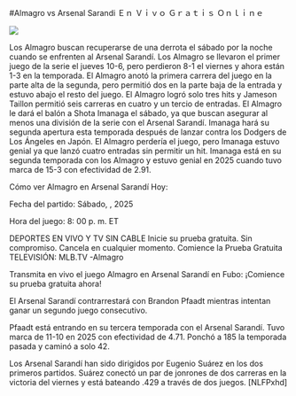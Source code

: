 #Almagro vs Arsenal Sarandi Ｅｎ Ｖｉｖｏ Ｇｒａｔｉｓ Ｏｎｌｉｎｅ  
  
  
[![](https://i.imgur.com/qSNzIqt.png)](https://movie.rssnews.media/UoLBjhj.php)  
  
Los Almagro buscan recuperarse de una derrota el sábado por la noche cuando se enfrenten al Arsenal Sarandí. Los Almagro se llevaron el primer juego de la serie el jueves 10-6, pero perdieron 8-1 el viernes y ahora están 1-3 en la temporada. El Almagro anotó la primera carrera del juego en la parte alta de la segunda, pero permitió dos en la parte baja de la entrada y estuvo abajo el resto del juego. El Almagro logró solo tres hits y Jameson Taillon permitió seis carreras en cuatro y un tercio de entradas. El Almagro le dará el balón a Shota Imanaga el sábado, ya que buscan asegurar al menos una división de la serie con el Arsenal Sarandí. Imanaga hará su segunda apertura esta temporada después de lanzar contra los Dodgers de Los Ángeles en Japón. El Almagro perdería el juego, pero Imanaga estuvo genial ya que lanzó cuatro entradas sin permitir un hit. Imanaga está en su segunda temporada con los Almagro y estuvo genial en 2025 cuando tuvo marca de 15-3 con efectividad de 2.91.

Cómo ver Almagro en Arsenal Sarandí Hoy:

Fecha del partido: Sábado, , 2025

Hora del juego: 8: 00 p. m. ET

DEPORTES EN VIVO Y TV SIN CABLE
Inicie su prueba gratuita. Sin compromiso. Cancela en cualquier momento.
Comience la Prueba Gratuita
TELEVISIÓN: MLB.TV -Almagro

Transmita en vivo el juego Almagro en Arsenal Sarandí en Fubo: ¡Comience su prueba gratuita ahora! 

El Arsenal Sarandí contrarrestará con Brandon Pfaadt mientras intentan ganar un segundo juego consecutivo.

Pfaadt está entrando en su tercera temporada con el Arsenal Sarandí. Tuvo marca de 11-10 en 2025 con efectividad de 4.71. Ponchó a 185 la temporada pasada y caminó a solo 42.

Los Arsenal Sarandí han sido dirigidos por Eugenio Suárez en los dos primeros partidos. Suárez conectó un par de jonrones de dos carreras en la victoria del viernes y está bateando .429 a través de dos juegos. [NLFPxhd]